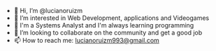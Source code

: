 - 👋 Hi, I’m @lucianoruizm
- 👀 I’m interested in Web Development, applications and Videogames
- 🌱 I'm a Systems Analyst and I'm always learning programming
- 💞️ I’m looking to collaborate on the community and get a good job
- 📫 How to reach me: lucianoruizm993@gmail.com

<!---
lucianoruizm/lucianoruizm is a ✨ special ✨ repository because its `README.md` (this file) appears on your GitHub profile.
You can click the Preview link to take a look at your changes.
--->
